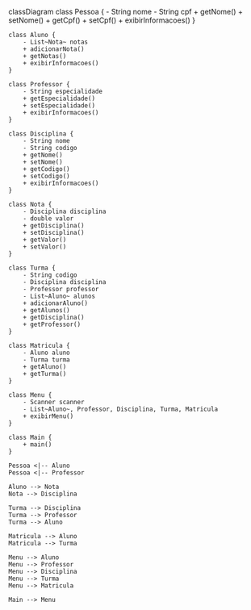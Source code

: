 classDiagram
    class Pessoa {
        - String nome
        - String cpf
        + getNome()
        + setNome()
        + getCpf()
        + setCpf()
        + exibirInformacoes()
    }

    class Aluno {
        - List~Nota~ notas
        + adicionarNota()
        + getNotas()
        + exibirInformacoes()
    }

    class Professor {
        - String especialidade
        + getEspecialidade()
        + setEspecialidade()
        + exibirInformacoes()
    }

    class Disciplina {
        - String nome
        - String codigo
        + getNome()
        + setNome()
        + getCodigo()
        + setCodigo()
        + exibirInformacoes()
    }

    class Nota {
        - Disciplina disciplina
        - double valor
        + getDisciplina()
        + setDisciplina()
        + getValor()
        + setValor()
    }

    class Turma {
        - String codigo
        - Disciplina disciplina
        - Professor professor
        - List~Aluno~ alunos
        + adicionarAluno()
        + getAlunos()
        + getDisciplina()
        + getProfessor()
    }

    class Matricula {
        - Aluno aluno
        - Turma turma
        + getAluno()
        + getTurma()
    }

    class Menu {
        - Scanner scanner
        - List~Aluno~, Professor, Disciplina, Turma, Matricula
        + exibirMenu()
    }

    class Main {
        + main()
    }

    Pessoa <|-- Aluno
    Pessoa <|-- Professor

    Aluno --> Nota
    Nota --> Disciplina

    Turma --> Disciplina
    Turma --> Professor
    Turma --> Aluno

    Matricula --> Aluno
    Matricula --> Turma

    Menu --> Aluno
    Menu --> Professor
    Menu --> Disciplina
    Menu --> Turma
    Menu --> Matricula

    Main --> Menu
